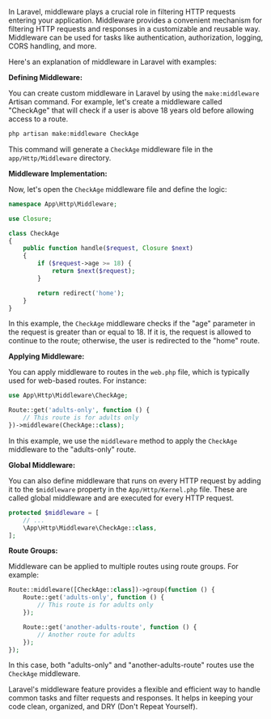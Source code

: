 In Laravel, middleware plays a crucial role in filtering HTTP requests entering your application. Middleware provides a convenient mechanism for filtering HTTP requests and responses in a customizable and reusable way. Middleware can be used for tasks like authentication, authorization, logging, CORS handling, and more.

Here's an explanation of middleware in Laravel with examples:

**Defining Middleware:**

You can create custom middleware in Laravel by using the `make:middleware` Artisan command. For example, let's create a middleware called "CheckAge" that will check if a user is above 18 years old before allowing access to a route.

```bash
php artisan make:middleware CheckAge
```

This command will generate a `CheckAge` middleware file in the `app/Http/Middleware` directory.

**Middleware Implementation:**

Now, let's open the `CheckAge` middleware file and define the logic:

```php
namespace App\Http\Middleware;

use Closure;

class CheckAge
{
    public function handle($request, Closure $next)
    {
        if ($request->age >= 18) {
            return $next($request);
        }

        return redirect('home');
    }
}
```

In this example, the `CheckAge` middleware checks if the "age" parameter in the request is greater than or equal to 18. If it is, the request is allowed to continue to the route; otherwise, the user is redirected to the "home" route.

**Applying Middleware:**

You can apply middleware to routes in the `web.php` file, which is typically used for web-based routes. For instance:

```php
use App\Http\Middleware\CheckAge;

Route::get('adults-only', function () {
    // This route is for adults only
})->middleware(CheckAge::class);
```

In this example, we use the `middleware` method to apply the `CheckAge` middleware to the "adults-only" route.

**Global Middleware:**

You can also define middleware that runs on every HTTP request by adding it to the `$middleware` property in the `App/Http/Kernel.php` file. These are called global middleware and are executed for every HTTP request.

```php
protected $middleware = [
    // ...
    \App\Http\Middleware\CheckAge::class,
];
```

**Route Groups:**

Middleware can be applied to multiple routes using route groups. For example:

```php
Route::middleware([CheckAge::class])->group(function () {
    Route::get('adults-only', function () {
        // This route is for adults only
    });

    Route::get('another-adults-route', function () {
        // Another route for adults
    });
});
```

In this case, both "adults-only" and "another-adults-route" routes use the `CheckAge` middleware.

Laravel's middleware feature provides a flexible and efficient way to handle common tasks and filter requests and responses. It helps in keeping your code clean, organized, and DRY (Don't Repeat Yourself).